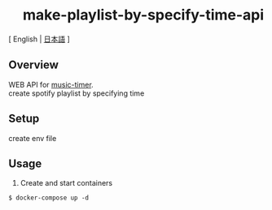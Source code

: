 # 　make-playlist-by-specify-time-api
[ English | [日本語]() ]

## Overview
WEB API for [music-timer](https://github.com/pp-develop/make-playlist-by-specify-time).  
create spotify playlist by specifying time  

## Setup
create env file

## Usage
1. Create and start containers
```
$ docker-compose up -d
```
